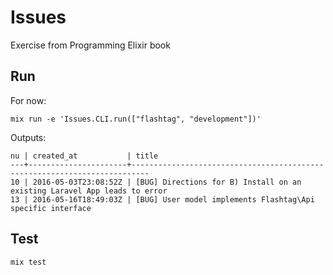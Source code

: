 # Issues

Exercise from Programming Elixir book

## Run

For now:

```
mix run -e 'Issues.CLI.run(["flashtag", "development"])'
```

Outputs:

```
nu | created_at           | title
---+----------------------+--------------------------------------------------------------------------
10 | 2016-05-03T23:08:52Z | [BUG] Directions for B) Install on an existing Laravel App leads to error
13 | 2016-05-16T18:49:03Z | [BUG] User model implements Flashtag\Api specific interface
```

## Test

```
mix test
```
